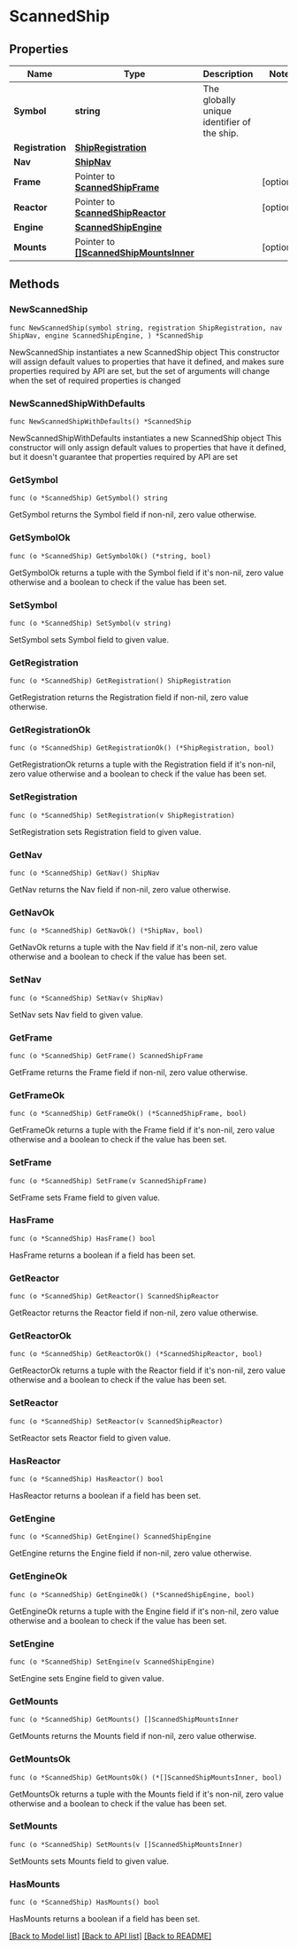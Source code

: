 # ScannedShip

## Properties

Name | Type | Description | Notes
------------ | ------------- | ------------- | -------------
**Symbol** | **string** | The globally unique identifier of the ship. | 
**Registration** | [**ShipRegistration**](ShipRegistration.md) |  | 
**Nav** | [**ShipNav**](ShipNav.md) |  | 
**Frame** | Pointer to [**ScannedShipFrame**](ScannedShipFrame.md) |  | [optional] 
**Reactor** | Pointer to [**ScannedShipReactor**](ScannedShipReactor.md) |  | [optional] 
**Engine** | [**ScannedShipEngine**](ScannedShipEngine.md) |  | 
**Mounts** | Pointer to [**[]ScannedShipMountsInner**](ScannedShipMountsInner.md) |  | [optional] 

## Methods

### NewScannedShip

`func NewScannedShip(symbol string, registration ShipRegistration, nav ShipNav, engine ScannedShipEngine, ) *ScannedShip`

NewScannedShip instantiates a new ScannedShip object
This constructor will assign default values to properties that have it defined,
and makes sure properties required by API are set, but the set of arguments
will change when the set of required properties is changed

### NewScannedShipWithDefaults

`func NewScannedShipWithDefaults() *ScannedShip`

NewScannedShipWithDefaults instantiates a new ScannedShip object
This constructor will only assign default values to properties that have it defined,
but it doesn't guarantee that properties required by API are set

### GetSymbol

`func (o *ScannedShip) GetSymbol() string`

GetSymbol returns the Symbol field if non-nil, zero value otherwise.

### GetSymbolOk

`func (o *ScannedShip) GetSymbolOk() (*string, bool)`

GetSymbolOk returns a tuple with the Symbol field if it's non-nil, zero value otherwise
and a boolean to check if the value has been set.

### SetSymbol

`func (o *ScannedShip) SetSymbol(v string)`

SetSymbol sets Symbol field to given value.


### GetRegistration

`func (o *ScannedShip) GetRegistration() ShipRegistration`

GetRegistration returns the Registration field if non-nil, zero value otherwise.

### GetRegistrationOk

`func (o *ScannedShip) GetRegistrationOk() (*ShipRegistration, bool)`

GetRegistrationOk returns a tuple with the Registration field if it's non-nil, zero value otherwise
and a boolean to check if the value has been set.

### SetRegistration

`func (o *ScannedShip) SetRegistration(v ShipRegistration)`

SetRegistration sets Registration field to given value.


### GetNav

`func (o *ScannedShip) GetNav() ShipNav`

GetNav returns the Nav field if non-nil, zero value otherwise.

### GetNavOk

`func (o *ScannedShip) GetNavOk() (*ShipNav, bool)`

GetNavOk returns a tuple with the Nav field if it's non-nil, zero value otherwise
and a boolean to check if the value has been set.

### SetNav

`func (o *ScannedShip) SetNav(v ShipNav)`

SetNav sets Nav field to given value.


### GetFrame

`func (o *ScannedShip) GetFrame() ScannedShipFrame`

GetFrame returns the Frame field if non-nil, zero value otherwise.

### GetFrameOk

`func (o *ScannedShip) GetFrameOk() (*ScannedShipFrame, bool)`

GetFrameOk returns a tuple with the Frame field if it's non-nil, zero value otherwise
and a boolean to check if the value has been set.

### SetFrame

`func (o *ScannedShip) SetFrame(v ScannedShipFrame)`

SetFrame sets Frame field to given value.

### HasFrame

`func (o *ScannedShip) HasFrame() bool`

HasFrame returns a boolean if a field has been set.

### GetReactor

`func (o *ScannedShip) GetReactor() ScannedShipReactor`

GetReactor returns the Reactor field if non-nil, zero value otherwise.

### GetReactorOk

`func (o *ScannedShip) GetReactorOk() (*ScannedShipReactor, bool)`

GetReactorOk returns a tuple with the Reactor field if it's non-nil, zero value otherwise
and a boolean to check if the value has been set.

### SetReactor

`func (o *ScannedShip) SetReactor(v ScannedShipReactor)`

SetReactor sets Reactor field to given value.

### HasReactor

`func (o *ScannedShip) HasReactor() bool`

HasReactor returns a boolean if a field has been set.

### GetEngine

`func (o *ScannedShip) GetEngine() ScannedShipEngine`

GetEngine returns the Engine field if non-nil, zero value otherwise.

### GetEngineOk

`func (o *ScannedShip) GetEngineOk() (*ScannedShipEngine, bool)`

GetEngineOk returns a tuple with the Engine field if it's non-nil, zero value otherwise
and a boolean to check if the value has been set.

### SetEngine

`func (o *ScannedShip) SetEngine(v ScannedShipEngine)`

SetEngine sets Engine field to given value.


### GetMounts

`func (o *ScannedShip) GetMounts() []ScannedShipMountsInner`

GetMounts returns the Mounts field if non-nil, zero value otherwise.

### GetMountsOk

`func (o *ScannedShip) GetMountsOk() (*[]ScannedShipMountsInner, bool)`

GetMountsOk returns a tuple with the Mounts field if it's non-nil, zero value otherwise
and a boolean to check if the value has been set.

### SetMounts

`func (o *ScannedShip) SetMounts(v []ScannedShipMountsInner)`

SetMounts sets Mounts field to given value.

### HasMounts

`func (o *ScannedShip) HasMounts() bool`

HasMounts returns a boolean if a field has been set.


[[Back to Model list]](../README.md#documentation-for-models) [[Back to API list]](../README.md#documentation-for-api-endpoints) [[Back to README]](../README.md)


